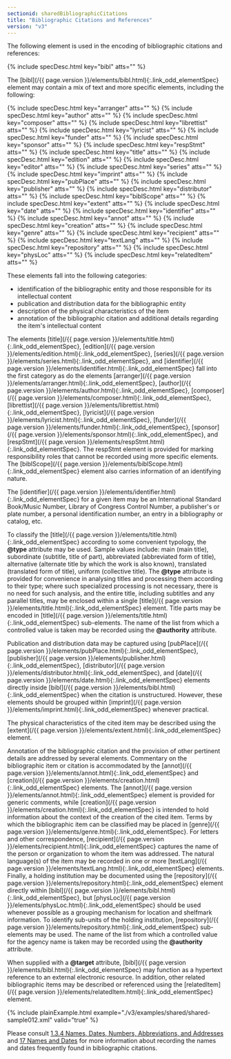 ```yaml
---
sectionid: sharedBibliographicCitations
title: "Bibliographic Citations and References"
version: "v3"
---
```




The following element is used in the encoding of bibliographic citations and
references:



{% include specDesc.html key="bibl" atts="" %}



The [bibl](/{{ page.version }}/elements/bibl.html){:.link_odd_elementSpec} element may contain a mix of text and more specific
elements, including the following:



{% include specDesc.html key="arranger" atts="" %}
{% include specDesc.html key="author" atts="" %}
{% include specDesc.html key="composer" atts="" %}
{% include specDesc.html key="librettist" atts="" %}
{% include specDesc.html key="lyricist" atts="" %}
{% include specDesc.html key="funder" atts="" %}
{% include specDesc.html key="sponsor" atts="" %}
{% include specDesc.html key="respStmt" atts="" %}
{% include specDesc.html key="title" atts="" %}
{% include specDesc.html key="edition" atts="" %}
{% include specDesc.html key="editor" atts="" %}
{% include specDesc.html key="series" atts="" %}
{% include specDesc.html key="imprint" atts="" %}
{% include specDesc.html key="pubPlace" atts="" %}
{% include specDesc.html key="publisher" atts="" %}
{% include specDesc.html key="distributor" atts="" %}
{% include specDesc.html key="biblScope" atts="" %}
{% include specDesc.html key="extent" atts="" %}
{% include specDesc.html key="date" atts="" %}
{% include specDesc.html key="identifier" atts="" %}
{% include specDesc.html key="annot" atts="" %}
{% include specDesc.html key="creation" atts="" %}
{% include specDesc.html key="genre" atts="" %}
{% include specDesc.html key="recipient" atts="" %}
{% include specDesc.html key="textLang" atts="" %}
{% include specDesc.html key="repository" atts="" %}
{% include specDesc.html key="physLoc" atts="" %}
{% include specDesc.html key="relatedItem" atts="" %}



These elements fall into the following categories: 
- identification of the bibliographic entity and those responsible for its
intellectual content
- publication and distribution data for the bibliographic entity
- description of the physical characteristics of the item
- annotation of the bibliographic citation and additional details regarding the item's
intellectual content



The elements [title](/{{ page.version }}/elements/title.html){:.link_odd_elementSpec}, [edition](/{{ page.version }}/elements/edition.html){:.link_odd_elementSpec}, [series](/{{ page.version }}/elements/series.html){:.link_odd_elementSpec}, and [identifier](/{{ page.version }}/elements/identifier.html){:.link_odd_elementSpec} fall into the first category as do the
elements [arranger](/{{ page.version }}/elements/arranger.html){:.link_odd_elementSpec}, [author](/{{ page.version }}/elements/author.html){:.link_odd_elementSpec}, [composer](/{{ page.version }}/elements/composer.html){:.link_odd_elementSpec}, [librettist](/{{ page.version }}/elements/librettist.html){:.link_odd_elementSpec}, [lyricist](/{{ page.version }}/elements/lyricist.html){:.link_odd_elementSpec}, [funder](/{{ page.version }}/elements/funder.html){:.link_odd_elementSpec}, [sponsor](/{{ page.version }}/elements/sponsor.html){:.link_odd_elementSpec}, and [respStmt](/{{ page.version }}/elements/respStmt.html){:.link_odd_elementSpec}. The respStmt element is provided for marking responsibility roles that
cannot be recorded using more specific elements. The [biblScope](/{{ page.version }}/elements/biblScope.html){:.link_odd_elementSpec} element
also carries information of an identifying nature.

The [identifier](/{{ page.version }}/elements/identifier.html){:.link_odd_elementSpec} for a given item may be an International Standard
Book/Music Number, Library of Congress Control Number, a publisher's or plate number,
a
personal identification number, an entry in a bibliography or catalog, etc.

To classify the [title](/{{ page.version }}/elements/title.html){:.link_odd_elementSpec} according to some convenient typology, the
**@type** attribute may be used. Sample values include: main (main title),
subordinate (subtitle, title of part), abbreviated (abbreviated form of title), alternative
(alternate title by which the work is also known), translated (translated form of
title),
uniform (collective title). The **@type** attribute is provided for convenience in
analysing titles and processing them according to their type; where such specialized
processing is not necessary, there is no need for such analysis, and the entire title,
including subtitles and any parallel titles, may be enclosed within a single [title](/{{ page.version }}/elements/title.html){:.link_odd_elementSpec} element. Title parts may be encoded in [title](/{{ page.version }}/elements/title.html){:.link_odd_elementSpec}
sub-elements. The name of the list from which a controlled value is taken may be recorded
using the **@authority** attribute.

Publication and distribution data may be captured using [pubPlace](/{{ page.version }}/elements/pubPlace.html){:.link_odd_elementSpec}, [publisher](/{{ page.version }}/elements/publisher.html){:.link_odd_elementSpec}, [distributor](/{{ page.version }}/elements/distributor.html){:.link_odd_elementSpec}, and [date](/{{ page.version }}/elements/date.html){:.link_odd_elementSpec} elements directly inside [bibl](/{{ page.version }}/elements/bibl.html){:.link_odd_elementSpec} when the citation is
unstructured. However, these elements should be grouped within [imprint](/{{ page.version }}/elements/imprint.html){:.link_odd_elementSpec}
whenever practical.

The physical characteristics of the cited item may be described using the [extent](/{{ page.version }}/elements/extent.html){:.link_odd_elementSpec} element.

Annotation of the bibliographic citation and the provision of other pertinent details
are
addressed by several elements. Commentary on the bibliographic item or citation is
accommodated by the [annot](/{{ page.version }}/elements/annot.html){:.link_odd_elementSpec} and [creation](/{{ page.version }}/elements/creation.html){:.link_odd_elementSpec} elements.
The [annot](/{{ page.version }}/elements/annot.html){:.link_odd_elementSpec} element is provided for generic comments, while [creation](/{{ page.version }}/elements/creation.html){:.link_odd_elementSpec} is intended to hold information about the context of the
creation of the cited item. Terms by which the bibliographic item can be classified
may be
placed in [genre](/{{ page.version }}/elements/genre.html){:.link_odd_elementSpec}. For letters and other correspondence, [recipient](/{{ page.version }}/elements/recipient.html){:.link_odd_elementSpec} captures the name of the person or organization to whom the
item was addressed. The natural language(s) of the item may be recorded in one or
more [textLang](/{{ page.version }}/elements/textLang.html){:.link_odd_elementSpec} elements. Finally, a holding institution may be documented
using the [repository](/{{ page.version }}/elements/repository.html){:.link_odd_elementSpec} element directly within [bibl](/{{ page.version }}/elements/bibl.html){:.link_odd_elementSpec}, but [physLoc](/{{ page.version }}/elements/physLoc.html){:.link_odd_elementSpec} should be used whenever possible as a
grouping mechanism for location and shelfmark information. To identify sub-units of
the
holding institution, [repository](/{{ page.version }}/elements/repository.html){:.link_odd_elementSpec} sub-elements may be used. The name of
the list from which a controlled value for the agency name is taken may be recorded
using
the **@authority** attribute.

When supplied with a **@target** attribute, [bibl](/{{ page.version }}/elements/bibl.html){:.link_odd_elementSpec} may function
as a hypertext reference to an external electronic resource. In addition, other related
bibliographic items may be described or referenced using the [relatedItem](/{{ page.version }}/elements/relatedItem.html){:.link_odd_elementSpec} element.

{% include plainExample.html example="./v3/examples/shared/shared-sample012.xml" valid="true" %}

Please consult <a class="link_ptr" title="Names, Dates, Numbers, Abbreviations, and Addresses" href="/{{ page.version }}/guidelines/shared.html#sharedNamesNumbersDates">1.3.4 Names, Dates, Numbers, Abbreviations, and Addresses</a> and 
<a class="link_ptr" title="Names and Dates" href="/{{ page.version }}/guidelines/namesDates.html">17 Names and Dates</a> for
more information about recording the names and dates frequently found in bibliographic
citations.

